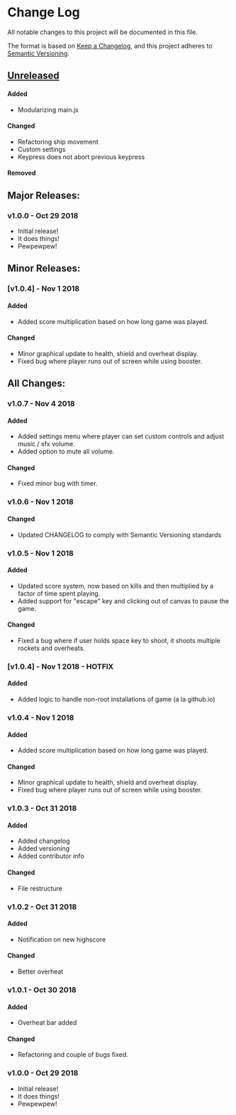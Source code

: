 # Change Log
All notable changes to this project will be documented in this file.

The format is based on [Keep a Changelog](https://keepachangelog.com/en/1.0.0/),
and this project adheres to [Semantic Versioning](https://semver.org/spec/v2.0.0.html).

## [Unreleased]
#### Added
* Modularizing main.js
#### Changed
* Refactoring ship movement
* Custom settings
* Keypress does not abort previous keypress
#### Removed

## Major Releases:
### v1.0.0 - Oct 29 2018
* Initial release!
* It does things!
* Pewpewpew!

## Minor Releases:
### [v1.0.4] - Nov 1 2018
#### Added
* Added score multiplication based on how long game was played.
#### Changed
* Minor graphical update to health, shield and overheat display.
* Fixed bug where player runs out of screen while using booster.

## All Changes:
### v1.0.7 - Nov 4 2018
#### Added
* Added settings menu where player can set custom controls and adjust music / sfx volume.
* Added option to mute all volume.
#### Changed
* Fixed minor bug with timer.

### v1.0.6 - Nov 1 2018
#### Changed
* Updated CHANGELOG to comply with Semantic Versioning standards

### v1.0.5 - Nov 1 2018
#### Added
* Updated score system, now based on kills and then multiplied by a factor of time spent playing.
* Added support for "escape" key and clicking out of canvas to pause the game.
#### Changed
* Fixed a bug where if user holds space key to shoot, it shoots multiple rockets and overheats.

### [v1.0.4] - Nov 1 2018 - HOTFIX
#### Added
* Added logic to handle non-root installations of game (a la github.io)

### v1.0.4 - Nov 1 2018
#### Added
* Added score multiplication based on how long game was played.
#### Changed
* Minor graphical update to health, shield and overheat display.
* Fixed bug where player runs out of screen while using booster.

### v1.0.3 - Oct 31 2018
#### Added
* Added changelog
* Added versioning
* Added contributor info
#### Changed
* File restructure

### v1.0.2 - Oct 31 2018
#### Added
* Notification on new highscore
#### Changed
* Better overheat

### v1.0.1 - Oct 30 2018
#### Added
* Overheat bar added
#### Changed
* Refactoring and couple of bugs fixed.

### v1.0.0 - Oct 29 2018
* Initial release!
* It does things!
* Pewpewpew!

<!-- LINKS -->
<!-- RELEASES -->
[Unreleased]: https://github.com/karnthis/EarthDefense/compare/release-v1.0.4...HEAD
[1.0.4]: https://github.com/karnthis/EarthDefense/compare/release-v1.0.0...release-v1.0.4

<!-- ISSUES -->
[#10]: https://github.com/pecko95/EarthDefense/pull/10
[#8]: https://github.com/pecko95/EarthDefense/pull/8
[#7]: https://github.com/pecko95/EarthDefense/pull/7